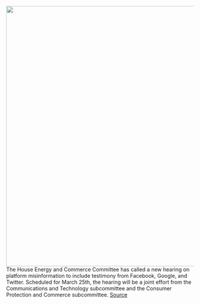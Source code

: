 <img src='https://cdn.vox-cdn.com/thumbor/usJt4ZYTabNVg81Hwgvk4YW74Kw=/0x0:3600x2400/1200x800/filters:focal(1512x912:2088x1488)/cdn.vox-cdn.com/uploads/chorus_image/image/68839013/1227829337.0.jpg' width='700px' /><br/>
The House Energy and Commerce Committee has called a new hearing on platform misinformation to include testimony from Facebook, Google, and Twitter. Scheduled for March 25th, the hearing will be a joint effort from the Communications and Technology subcommittee and the Consumer Protection and Commerce subcommittee.
<a href='https://www.theverge.com/2021/2/18/22290035/platform-moderation-hearing-house-energy-commerce-date'> Source <a/>